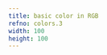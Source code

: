 ```yaml
---
title: basic color in RGB
refno: colors.3
width: 100
height: 100
---
```


<script>
function setup() {
  canvas = createCanvas(100, 100);
  c = color(255,50,50)
  background(c);
}</script>
